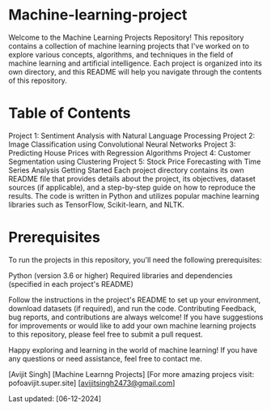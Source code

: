 # Machine-learning-project
Welcome to the Machine Learning Projects Repository! This repository contains a collection of machine learning projects that I've worked on to explore various concepts, algorithms, and techniques in the field of machine learning and artificial intelligence. Each project is organized into its own directory, and this README will help you navigate through the contents of this repository.

# Table of Contents
Project 1: Sentiment Analysis with Natural Language Processing
Project 2: Image Classification using Convolutional Neural Networks
Project 3: Predicting House Prices with Regression Algorithms
Project 4: Customer Segmentation using Clustering
Project 5: Stock Price Forecasting with Time Series Analysis
Getting Started
Each project directory contains its own README file that provides details about the project, its objectives, dataset sources (if applicable), and a step-by-step guide on how to reproduce the results. The code is written in Python and utilizes popular machine learning libraries such as TensorFlow, Scikit-learn, and NLTK.

# Prerequisites
To run the projects in this repository, you'll need the following prerequisites:

Python (version 3.6 or higher)
Required libraries and dependencies (specified in each project's README)

Follow the instructions in the project's README to set up your environment, download datasets (if required), and run the code.
Contributing
Feedback, bug reports, and contributions are always welcome! If you have suggestions for improvements or would like to add your own machine learning projects to this repository, please feel free to submit a pull request.



Happy exploring and learning in the world of machine learning! If you have any questions or need assistance, feel free to contact me.

[Avijit Singh]
[Machine Learnng Projects]
[For more amazing projecs visit: pofoavijit.super.site]
[avijitsingh2473@gmail.com]

Last updated: [06-12-2024]

